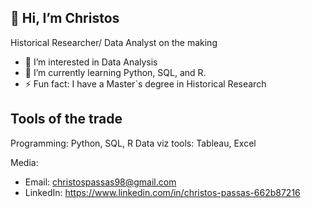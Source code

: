 ## 👋 Hi, I’m Christos
Historical Researcher/ Data Analyst on the making

- 👀 I’m interested in Data Analysis
- 🌱 I’m currently learning Python, SQL, and R.
- ⚡ Fun fact: I have a Master`s degree in Historical Research

##  Tools of the trade

Programming: Python, SQL, R
Data viz tools: Tableau, Excel

Media:
- Email: christospassas98@gmail.com
- LinkedIn: https://www.linkedin.com/in/christos-passas-662b87216
<!---
chrispassas98/chrispassas98 is a ✨ special ✨ repository because its `README.md` (this file) appears on your GitHub profile.
You can click the Preview link to take a look at your changes.
--->
